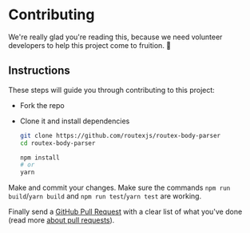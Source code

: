 # Contributing

We're really glad you're reading this, because we need volunteer developers to help this project come to fruition. 👏

## Instructions

These steps will guide you through contributing to this project:

- Fork the repo
- Clone it and install dependencies

  ```bash
  git clone https://github.com/routexjs/routex-body-parser
  cd routex-body-parser

  npm install
  # or
  yarn
  ```

Make and commit your changes. Make sure the commands `npm run build`/`yarn build` and `npm run test`/`yarn test` are working.

Finally send a [GitHub Pull Request](https://github.com/routexjs/routex-body-parser/compare?expand=1) with a clear list of what you've done (read more [about pull requests](https://help.github.com/articles/about-pull-requests/)).
